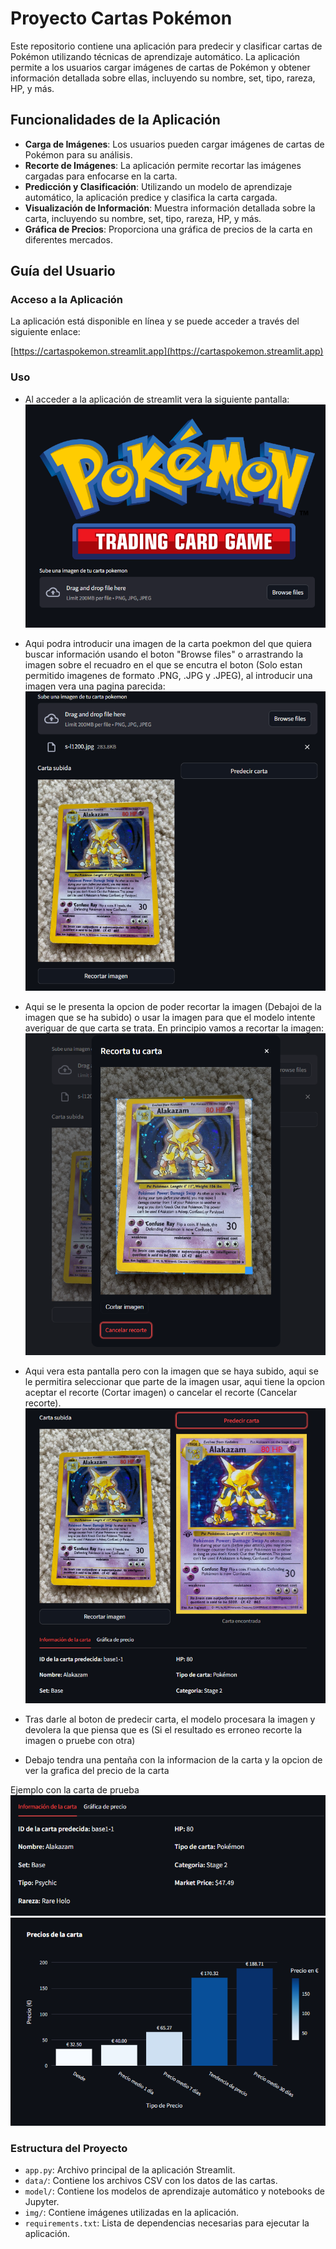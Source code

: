 # Proyecto Cartas Pokémon

Este repositorio contiene una aplicación para predecir y clasificar cartas de Pokémon utilizando técnicas de aprendizaje automático. La aplicación permite a los usuarios cargar imágenes de cartas de Pokémon y obtener información detallada sobre ellas, incluyendo su nombre, set, tipo, rareza, HP, y más.

## Funcionalidades de la Aplicación

- **Carga de Imágenes**: Los usuarios pueden cargar imágenes de cartas de Pokémon para su análisis.
- **Recorte de Imágenes**: La aplicación permite recortar las imágenes cargadas para enfocarse en la carta.
- **Predicción y Clasificación**: Utilizando un modelo de aprendizaje automático, la aplicación predice y clasifica la carta cargada.
- **Visualización de Información**: Muestra información detallada sobre la carta, incluyendo su nombre, set, tipo, rareza, HP, y más.
- **Gráfica de Precios**: Proporciona una gráfica de precios de la carta en diferentes mercados.

## Guía del Usuario

### Acceso a la Aplicación

La aplicación está disponible en línea y se puede acceder a través del siguiente enlace:

[https://cartaspokemon.streamlit.app](https://cartaspokemon.streamlit.app)

### Uso

-  Al acceder a la aplicación de streamlit vera la siguiente pantalla:
![Imagen de la pagina principal de streamlit](img/readmeimg/vista_primera.png)

- Aqui podra introducir una imagen de la carta poekmon del que quiera buscar información usando el boton "Browse files" o arrastrando la imagen sobre el recuadro en el que se encutra el boton (Solo estan permitido imagenes de formato .PNG, .JPG y .JPEG), al introducir una imagen vera una pagina parecida:
![App con imagen subida](img/readmeimg/vista_segunda.png)

- Aqui se le presenta la opcion de poder recortar la imagen (Debajoi de la imagen que se ha subido) o usar la imagen para que el modelo intente averiguar de que carta se trata. En principio vamos a recortar la imagen:
![Vista de recorte](img/readmeimg/vista_tercera.png)

- Aqui vera esta pantalla pero con la imagen que se haya subido, aqui se le permitira seleccionar que parte de la imagen usar, aqui tiene la opcion aceptar el recorte (Cortar imagen) o cancelar el recorte (Cancelar recorte).
![Vista con carta predicha](img/readmeimg/vista_cuarta.png)

- Tras darle al boton de predecir carta, el modelo procesara la imagen y devolera la que piensa que es (Si el resultado es erroneo recorte la imagen o pruebe con otra)

- Debajo tendra una pentaña con la informacion de la carta y la opcion de ver la grafica del precio de la carta

Ejemplo con la carta de prueba
![Info](img/readmeimg/vista_info.png)
![Grafica](img/readmeimg/vista_grafica.png)

### Estructura del Proyecto

- `app.py`: Archivo principal de la aplicación Streamlit.
- `data/`: Contiene los archivos CSV con los datos de las cartas.
- `model/`: Contiene los modelos de aprendizaje automático y notebooks de Jupyter.
- `img/`: Contiene imágenes utilizadas en la aplicación.
- `requirements.txt`: Lista de dependencias necesarias para ejecutar la aplicación.